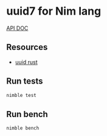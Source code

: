 
# uuid7 for Nim lang

[API DOC](https://lost22git.github.io/nim_uuidv7/uuid7.html)

## Resources

- [uuid rust](https://github.com/uuid-rs/uuid/blob/main/src/v7.rs)


## Run tests

```sh
nimble test
```


## Run bench

```sh
nimble bench
```
